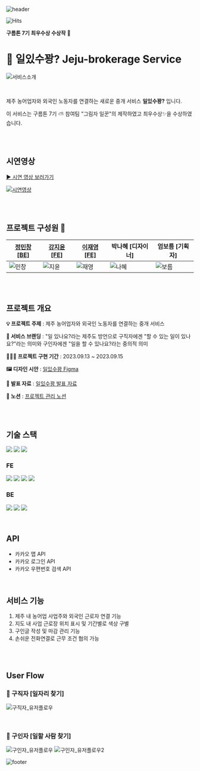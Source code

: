 ![header](https://capsule-render.vercel.app/api?type=waving&color=0:FFC26F,100:FFC000)

![Hits](https://hits.seeyoufarm.com/api/count/incr/badge.svg?url=https%3A%2F%2Fgithub.com%2Fgoormthon&count_bg=%23F07A37&title_bg=%23787878&icon=&icon_color=%23E7E7E7&title=hits&edge_flat=false)

**구름톤 7기 최우수상 수상작** 🥰

# 🍊 일있수꽝? Jeju-brokerage Service

![서비스소개](https://github.com/goormthon/.github/assets/102462534/6d17658d-f405-49ca-a136-c4162b9aa447)

<br/>

제주 농어업자와 외국인 노동자를 연결하는 새로운 중개 서비스 **일있수꽝?** 입니다.

이 서비스는 구름톤 7기 ⛅ 참여팀 "그림자 일꾼"의 제작하였고 최우수상✨을 수상하였습니다.

<br/>
<br/>

## 시연영상

[▶ 시연 영상 보러가기](https://youtu.be/-KSCJo63A3k)

[![시연영상](https://github.com/goormthon/.github/assets/102462534/a4fc1e8d-26ff-4842-b8a2-90cc9e545a6b)](https://youtu.be/-KSCJo63A3k)


<br/>
<br/>

## 프로젝트 구성원 🌊

| [정민창 [BE]](https://github.com/MinChangJeong)                                                     | [강지윤 [FE]](https://github.com/eeeyooon)                                                          | [이재영 [FE]](https://github.com/sooonzero)                                                         | 박나혜 [디자이너]                                                                                   | 엄보름 [기획자]                                                                                     |
| --------------------------------------------------------------------------------------------------- | --------------------------------------------------------------------------------------------------- | --------------------------------------------------------------------------------------------------- | --------------------------------------------------------------------------------------------------- | --------------------------------------------------------------------------------------------------- |
| ![민창](https://github.com/goormthon/.github/assets/102462534/ac8f4899-e3a9-4fb0-9675-50edbd8c3084) | ![지윤](https://github.com/goormthon/.github/assets/102462534/d3893e34-09b1-4017-8a44-632a563a879b) | ![재영](https://github.com/goormthon/.github/assets/102462534/6a96472f-3cd7-4f34-b992-4f85ceca3fb0) | ![나혜](https://github.com/goormthon/.github/assets/102462534/acdbee70-933e-4371-9b87-21aee7f402d1) | ![보름](https://github.com/goormthon/.github/assets/102462534/9f0d9ec8-34e9-40ac-9e95-fc74fa6240ee) |

<br/>
<br/>

## 프로젝트 개요

**💡 프로젝트 주제** : 제주 농어업자와 외국인 노동자를 연결하는 중개 서비스

**🍊 서비스 브랜딩** : "일 있나요?라는 제주도 방언으로 구직자에겐 "할 수 있는 일이 있나요?"라는 의미와 구인자에겐 "일을 할 수 있나요?라는 중의적 의미

**🏃🏻‍♂️ 프로젝트 구현 기간** : 2023.09.13 ~ 2023.09.15

**🖼 디자인 시안** : [일있수꽝 Figma](https://www.figma.com/file/ubkIQ8YzuhOvQ14IuXPDIv/%EA%B7%B8%EB%A6%BC%EC%9E%90%EC%9D%BC%EA%BE%BC_%EB%94%94%EC%9E%90%EC%9D%B8?type=design&mode=design&t=e8ZkXkyoWuosKoTu-0)

**🚀 발표 자료** : [일있수꽝 발표 자료](https://github.com/goormthon/.github/files/12567964/_.pdf)

**📝 노션** : [프로젝트 관리 노션](https://eeeyooon.notion.site/7436eeea62724ae1bbc26bce91980b50?pvs=4)

<br/>
<br/>

## 기술 스택

<img src="https://img.shields.io/badge/NPM v.9.1.2-CB3837?style=flat&logo=npm&logoColor=white"/> <img src="https://img.shields.io/badge/Node v.18.12.1-339933?style=flat&logo=Node.js&logoColor=white"/> <img src="https://img.shields.io/badge/Git v.2.35.1-F05032?style=flat&logo=Git&logoColor=white"/>

### FE

<img src="https://img.shields.io/badge/JavaScript-F7DF1E?style=flat&logo=JavaScript&logoColor=white"/> <img src="https://img.shields.io/badge/React-61DAFB?style=flat&logo=React&logoColor=white"/> <img src="https://img.shields.io/badge/React Router-CA4245?style=flat&logo=ReactRouter&logoColor=white"/> <img src="https://img.shields.io/badge/styledcomponents-DB7093?style=flat&logo=styled-components&logoColor=white"/>

### BE

<img src="https://img.shields.io/badge/Docker-2496ED?style=flat&logo=Docker&logoColor=white"/> <img src="https://img.shields.io/badge/MySQL-4479A1?style=flat&logo=MySQL&logoColor=white"/> <img src="https://img.shields.io/badge/KakaoKrampoline-FFCD00?style=flat&logo=KaKao&logoColor=white"/>

<br/>

## API

- 카카오 맵 API
- 카카오 로그인 API
- 카카오 우편번호 검색 API

<br/>

## 서비스 기능

1. 제주 내 농어업 사업주와 외국인 근로자 연결 기능
2. 지도 내 사업 근로장 위치 표시 및 기간별로 색상 구별
3. 구인글 작성 및 마감 관리 기능
4. 손쉬운 전화연결로 근무 조건 협의 가능

<br/>
<br/>

## User Flow

### 🎈 구직자 [일자리 찾기]

![구직자_유저플로우](https://github.com/goormthon/.github/assets/102462534/cf41b316-b5d1-479f-99d0-502cac322383)

<br/>

### 🍒 구인자 [일할 사람 찾기]

![구인자_유저플로우](https://github.com/goormthon/.github/assets/102462534/75e6b7b8-eba7-4cc6-bdef-b0212a942d26)
![구인자_유저플로우2](https://github.com/goormthon/.github/assets/102462534/ac90809f-f95a-46e7-8588-2f8743d42cdd)

![footer](https://capsule-render.vercel.app/api?section=footer&type=waving&color=0:f2ab46,100:FFC000)
